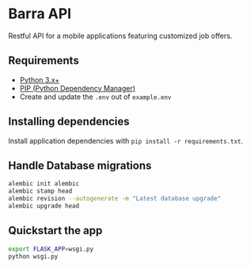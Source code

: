 # Barra API
Restful API for a mobile applications featuring customized job offers.

## Requirements
* [Python 3.x+](https://www.python.org/downloads/)
* [PIP (Python Dependency Manager)](https://pip.pypa.io/en/stable/installing/)
* Create and update the `.env` out of `example.env`


## Installing dependencies
Install application dependencies with `pip install -r requirements.txt`.

## Handle Database migrations

```bash
alembic init alembic
alembic stamp head
alembic revision --autogenerate -m "Latest database upgrade"
alembic upgrade head
```

## Quickstart the app
```bash
export FLASK_APP=wsgi.py 
python wsgi.py
```
